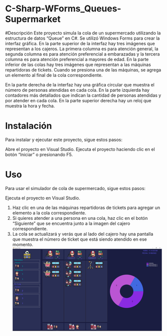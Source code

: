 # C-Sharp-WForms_Queues-Supermarket
#Descripción
Este proyecto simula la cola de un supermercado utilizando la estructura de datos “Queue” en C#. Se utilizó Windows Forms para crear la interfaz gráfica. En la parte superior de la interfaz hay tres imágenes que representan a los cajeros. La primera columna es para atención general, la segunda columna es para atención preferencial a embarazadas y la tercera columna es para atención preferencial a mayores de edad. En la parte inferior de las colas hay tres imágenes que representan a las máquinas repartidoras de tickets. Cuando se presiona una de las máquinas, se agrega un elemento al final de la cola correspondiente.

En la parte derecha de la interfaz hay una gráfica circular que muestra el número de personas atendidas en cada cola. En la parte izquierda hay contadores más detallados que indican la cantidad de personas atendidas y por atender en cada cola. En la parte superior derecha hay un reloj que muestra la hora y fecha.

# Instalación
Para instalar y ejecutar este proyecto, sigue estos pasos:

Abre el proyecto en Visual Studio.
Ejecuta el proyecto haciendo clic en el botón “Iniciar” o presionando F5.
# Uso
Para usar el simulador de cola de supermercado, sigue estos pasos:

Ejecuta el proyecto en Visual Studio.
1. Haz clic en una de las máquinas repartidoras de tickets para agregar un elemento a la cola correspondiente.
2. Si quieres atender a una persona en una cola, haz clic en el botón “Siguiente” que se encuentra junto a la imagen del cajero correspondiente.
3. La cola se actualizará y verás que al lado del cajero hay una pantalla que muestra el número de ticket que está siendo atendido en ese momento.
![Captura de pantalla del proyecto](Resources/Captura.png)

